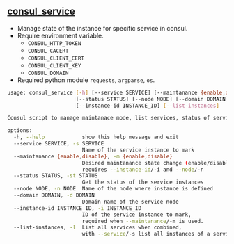 ## [consul_service](./consul_service)

* Manage state of the instance for specific service in consul.
* Require environment variable.
  * `CONSUL_HTTP_TOKEN`
  * `CONSUL_CACERT`
  * `CONSUL_CLIENT_CERT`
  * `CONSUL_CLIENT_KEY`
  * `CONSUL_DOMAIN`
* Required python module `requests`, `argparse`, `os`.

```bash
usage: consul_service [-h] [--service SERVICE] [--maintanance {enable,disable}]
                      [--status STATUS] [--node NODE] [--domain DOMAIN]
                      [--instance-id INSTANCE_ID] [--list-instances]

Consul script to manage maintanace mode, list services, status of service.

options:
  -h, --help            show this help message and exit
  --service SERVICE, -s SERVICE
                        Name of the service instance to mark
  --maintanance {enable,disable}, -m {enable,disable}
                        Desired maintanance state change (enable/disable),
                        requires --instance-id/-i and --node/-n
  --status STATUS, -st STATUS
                        Get the status of the service instances
  --node NODE, -n NODE  Name of the node where instance is defined
  --domain DOMAIN, -d DOMAIN
                        Domain name of the service node
  --instance-id INSTANCE_ID, -i INSTANCE_ID
                        ID of the service instance to mark,
                        required when --maintanance/-m is used.
  --list-instances, -l  List all services when combined,
                        with --service/-s list all instances of a service (default)
```
